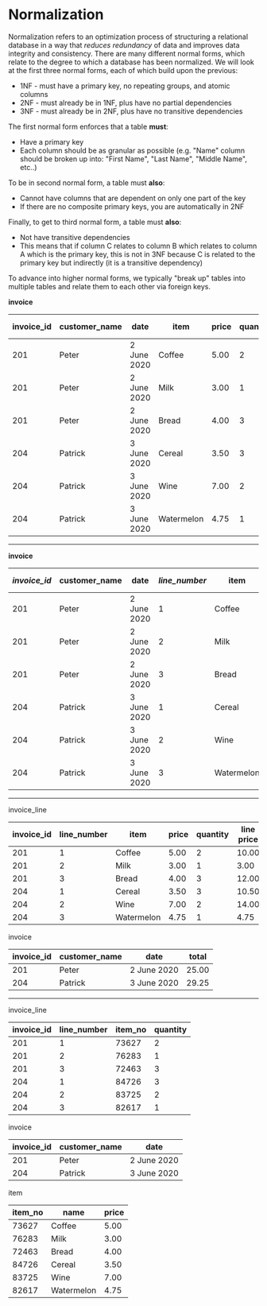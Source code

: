 # Normalization

Normalization refers to an optimization process of structuring a relational database in a way that *reduces redundancy* of data and improves data integrity and consistency. There are many different normal forms, which relate to the degree to which a database has been normalized. We will look at the first three normal forms, each of which build upon the previous:

* 1NF - must have a primary key, no repeating groups, and atomic columns
* 2NF - must already be in 1NF, plus have no partial dependencies
* 3NF - must already be in 2NF, plus have no transitive dependencies

The first normal form enforces that a table **must**:
* Have a primary key
* Each column should be as granular as possible (e.g. "Name" column should be broken up into: "First Name", "Last Name", "Middle Name", etc..)

To be in second normal form, a table must **also**:
* Cannot have columns that are dependent on only one part of the key
* If there are no composite primary keys, you are automatically in 2NF

Finally, to get to third normal form, a table must **also**:
* Not have transitive dependencies
* This means that if column C relates to column B which relates to column A which is the primary key, this is not in 3NF because C is related to the primary key but indirectly (it is a transitive dependency)

To advance into higher normal forms, we typically "break up" tables into multiple tables and relate them to each other via foreign keys.

**invoice**

| invoice_id | customer_name | date        | item       | price | quantity | line price | total |
| ---------- | ------------- | ----------- | ---------- | ----- | -------- | ---------- | ----- |
| 201        | Peter         | 2 June 2020 | Coffee     | 5.00  | 2        | 10.00      | 25.00 |
| 201        | Peter         | 2 June 2020 | Milk       | 3.00  | 1        | 3.00       | 25.00 |
| 201        | Peter         | 2 June 2020 | Bread      | 4.00  | 3        | 12.00      | 25.00 |
| 204        | Patrick       | 3 June 2020 | Cereal     | 3.50  | 3        | 10.50      | 29.25 |
| 204        | Patrick       | 3 June 2020 | Wine       | 7.00  | 2        | 14.00      | 29.25 |
| 204        | Patrick       | 3 June 2020 | Watermelon | 4.75  | 1        | 4.75       | 29.25 |

---

**invoice**

| _invoice_id_ | customer_name | date        | _line_number_ | item       | price | quantity | line price | total |
| ------------ | ------------- | ----------- | ------------- | ---------- | ----- | -------- | ---------- | ----- |
| 201          | Peter         | 2 June 2020 | 1             | Coffee     | 5.00  | 2        | 10.00      | 25.00 |
| 201          | Peter         | 2 June 2020 | 2             | Milk       | 3.00  | 1        | 3.00       | 25.00 |
| 201          | Peter         | 2 June 2020 | 3             | Bread      | 4.00  | 3        | 12.00      | 25.00 |
| 204          | Patrick       | 3 June 2020 | 1             | Cereal     | 3.50  | 3        | 10.50      | 29.25 |
| 204          | Patrick       | 3 June 2020 | 2             | Wine       | 7.00  | 2        | 14.00      | 29.25 |
| 204          | Patrick       | 3 June 2020 | 3             | Watermelon | 4.75  | 1        | 4.75       | 29.25 |

---

invoice_line

| invoice_id | line_number | item       | price | quantity | line price |
| ---------- | ----------- | ---------- | ----- | -------- | ---------- |
| 201        | 1           | Coffee     | 5.00  | 2        | 10.00      |
| 201        | 2           | Milk       | 3.00  | 1        | 3.00       |
| 201        | 3           | Bread      | 4.00  | 3        | 12.00      |
| 204        | 1           | Cereal     | 3.50  | 3        | 10.50      |
| 204        | 2           | Wine       | 7.00  | 2        | 14.00      |
| 204        | 3           | Watermelon | 4.75  | 1        | 4.75       |

invoice

| invoice_id | customer_name | date        | total |
| ---------- | ------------- | ----------- | ----- |
| 201        | Peter         | 2 June 2020 | 25.00 |
| 204        | Patrick       | 3 June 2020 | 29.25 |

---

invoice_line

| invoice_id | line_number | item_no | quantity |
| ---------- | ----------- | ------- | -------- |
| 201        | 1           | 73627   | 2        |
| 201        | 2           | 76283   | 1        |
| 201        | 3           | 72463   | 3        |
| 204        | 1           | 84726   | 3        |
| 204        | 2           | 83725   | 2        |
| 204        | 3           | 82617   | 1        |

invoice

| invoice_id | customer_name | date        |
| ---------- | ------------- | ----------- |
| 201        | Peter         | 2 June 2020 |
| 204        | Patrick       | 3 June 2020 |

item

| item_no | name       | price |
| ------- | ---------- | ----- |
| 73627   | Coffee     | 5.00  |
| 76283   | Milk       | 3.00  |
| 72463   | Bread      | 4.00  |
| 84726   | Cereal     | 3.50  |
| 83725   | Wine       | 7.00  |
| 82617   | Watermelon | 4.75  | 